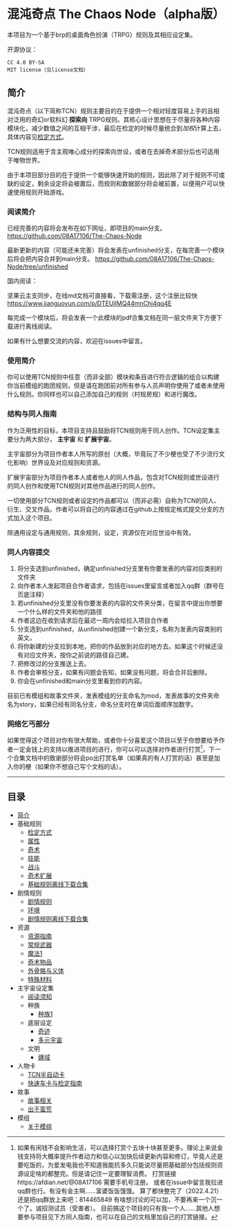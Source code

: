 # 混沌奇点 The Chaos Node（alpha版）
本项目为一个基于brp的桌面角色扮演（TRPG）规则及其相应设定集。

开源协议：

    CC 4.0 BY-SA
    MIT license（见license文档）

## 简介
<a id="overview"></a>

混沌奇点（以下简称TCN）规则主要目的在于提供一个相对轻度容易上手的且相对泛用的奇幻or软科幻 **探索向** TRPG规则。其核心设计思想在于尽量将各种内容模块化，减少数值之间的互相干涉，最后在检定的时候尽量统合到*加权*计算上去，具体内容见[检定方式](基础规则/检定方式.md)。


TCN规则适用于含主观唯心成分的探索向世设，或者在去掉奇术部分后也可适用于唯物世界。

由于本项目部分目的在于提供一个能够快速开始的规则，因此除了对于规则不可或缺的设定，剩余设定将会被置后，而规则和数据部分将会被前置，以便用户可以快速使用规则开始游戏。

### 阅读简介

已经完善的内容将会发布在如下网址，即项目的main分支。
https://github.com/08A17106/The-Chaos-Node

最新更新的内容（可能还未完善）将会发表在unfinished分支，在每完善一个模块后将会把内容合并到main分支。
https://github.com/08A17106/The-Chaos-Node/tree/unfinished

国内阅读：

坚果云主支同步，在线md文档可直接看，下载需注册，这个注册比较快
https://www.jianguoyun.com/p/DTEUjIMQ44mnChj4qq4E

每完成一个模块后，将会发表一个此模块的pdf合集文档在同一层文件夹下方便下载进行离线阅读。

如果有什么想要交流的内容，欢迎在issues中留言。

### 使用简介

你可以使用TCN规则中任意（而非全部）模块和条目进行符合逻辑的组合以构建你当前模组的跑团规则，但是请在跑团前对所有参与人员声明你使用了或者未使用什么规则。你同样也可以自己添加自己的规则（村规房规）和进行魔改。

### 结构与同人指南
作为泛用性的目标，本项目支持且鼓励将TCN规则用于同人创作。TCN设定集主要分为两大部分， **主宇宙** 和 **扩展宇宙**。

主宇宙部分为项目作者本人所写的原创（大概，毕竟玩了不少梗也受了不少流行文化影响）世界设及对应规则和资源。

扩展宇宙部分为项目作者本人或者他人的同人作品，包含对TCN规则或世设进行的同人创作和使用TCN规则对其他作品进行的同人创作。

一切使用部分TCN规则或者设定的作品都可以（而非必需）自称为TCN的同人、衍生、交叉作品。作者可以将自己的内容通过在github上按规定格式提交分支的方式加入这个项目。

除通用设定与通用规则，其余规则，设定，资源仅在对应世设中有效。

### 同人内容提交

1. 将分支选到unfinished，确定unfinished分支里有你要发表的内容对应类别的文件夹
2. 向作者本人发起项目合作者请求，包括在issues里留言或者加入qq群（群号在页底注释）
3. 若unfinished分支里没有你要发表的内容的文件夹分类，在留言中提出你想要一个什么样的文件夹和他的路径
4. 作者这边在收到请求后在最迟一周内会给拉入项目合作者
5. 分支选到unfinished，从unfinished创建一个新分支，名称为发表内容类别的英文。
6. 将你新建的分支拉到本地，把你的作品放到对应的地方去。如果这个时候还没有对应文件夹，按你之前说的路径自己建。
7. 把修改过的分支推送上去。
8. 作者会审核分支，如果有问题会告知，如果没有问题，将会合并后删除。
9. 你会在unfinished和main分支里看到你的内容。

目前已有模组和故事文件夹，发表模组的分支命名为mod，发表故事的文件夹命名为story，如果已经有同名分支，命名分支时在单词后面顺序加数字。

### 网络乞丐部分

如果觉得这个项目对你有很大帮助，或者你十分喜爱这个项目以至于你想要给予作者一定金钱上的支持以推进项目的进行，你可以可以选择对作者进行打赏[^1]，下一个合集文档中的致谢部分将会po出打赏名单（如果真的有人打赏的话）甚至是加入你的梗（如果你不想自己写个文档的话）。

[^1]:如果有闲钱不会影响生活，可以选择打赏个五块十块甚至更多。理论上来说金钱支持将大概率提升作者动力和信心以加快后续更新内容和修订，毕竟人还是要吃饭的，为爱发电我也不知道我能抗多久只能说尽量把基础部分包括规则资源设定啥的都整完。但是请记住一定要理智消费。
打赏链接https://afdian.net/@08A17106 需要手机号注册。
或者在issue中留言我拉进qq群也行。有没有金主啊……富婆饭饭饿饿。
算了都快整完了（2022.4.21）还是把qq群放上来吧：814465849 有啥想讨论的可以加，不要再来一个沉一个了。诚招测试员（受害者）。
目前搞这个项目的只有我一个人……其他人想要参与项目见下方同人指南，也可以在自己的文档里加自己的打赏链接。

---
## 目录
* [简介](#overview)
* 基础规则
    * [检定方式](基础规则/检定方式.md)
    * [属性](基础规则/属性.md)
    * [奇术](基础规则/奇术.md)
    * [技能](基础规则/技能.md)
    * [战斗](基础规则/战斗.md)
    * [奇术扩展](基础规则/奇术扩展.md)
    * [基础规则离线下载合集](基础规则/基础规则.pdf)
* 剧情规则
    * [剧情规则](剧情规则/剧情规则.md)
    * [环境](剧情规则/环境.md)
    * [剧情规则离线下载合集](剧情规则/剧情与环境.pdf)
* 资源
    * [资源指南](资源/资源指南.md) 
    * [常规武器](资源/常规武器.md)
    * [魔法1](资源/魔法1.md)
    * [奇术物品](资源/奇术物品.md)
    * [外骨骼与义体](资源/机甲.md)
    * [特殊材料](资源/特殊材料.md)
* 主宇宙设定集
    * [阅读须知](主宇宙设定/阅读须知.md)
    * 种族
        * [种族1](主宇宙设定/种族/种族1.md)
    * 底层设定
        * [奇迹](主宇宙设定/底层设定/奇迹.md)
        * [多元宇宙](主宇宙设定/底层设定/多元宇宙.md)
    * 文明 
        * [疆域](主宇宙设定/文明/疆域.md)
* 人物卡
    * [TCN半自动卡](TCN半自动卡/tcn半自动人物卡v0.1.5.xlsx)
    * [快速车卡与检定指南](TCN半自动卡/快速车卡与检定指南.md)
* 故事
    * [故事相关](故事/简介及说明.md)
    * [出于蛮荒](故事/出于蛮荒.md)
* 模组
    * [关于模组](模组/关于模组.md)
